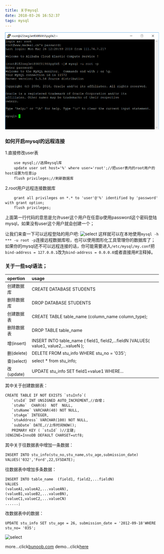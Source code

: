 ```yaml
---
title: 关于mysql
date: 2018-03-26 16:52:37
tags: mysql
---
```

![login mysql](/assets/blogimg/p10-1.png "login mysql")
<!--more-->
### 如何开启mysql的远程连接
1.直接修改user表
```
    use mysql;//选择mysql库
    update user set host='%' where user='root';//把user表内的root用户的host设置为任意ip
    flush privileges;//刷新数据库
```
2.root用户远程连接数据库
```
	grant all privileges on *.* to 'user'@'%' identified by 'password' with grant option;
	flush privileges;
```
上面第一行代码的意思是允许user这个用户在任意ip使用password这个密码登陆mysql，如果没有user这个用户就会创建一个；

让我们来查一下可以远程登陆的用户吧:
![select](http://blog.madeai.cn/assets/blogimg/p10-2.png "select")
这样就可以在本地使用`mysql -h *** -u root -p`连接远程数据库啦，也可以使用图形化工具管理你的数据库了；
如果你的mysql还不可以远程连接的话，你可能需要进入`/etc/mysql/my.conf`把`bind-address = 127.0.0.1`改为`bind-address = 0.0.0.0`或者直接用#注释掉。

### 关于一些sql语法；
| opertion  |  usage |
| :------------ | :------------ |
|  创建数据库 |  CREATE DATABASE STUDENTS |
|  删除数据库 |  DROP DATABASE STUDENTS |
|  创建数据表 |  CREATE TABLE table_name (column_name column_type); |
|  删除数据表 | DROP TABLE table_name  |
|增(insert)|INSERT INTO table_name ( field1, field2,...fieldN )VALUES( value1, value2,...valueN );|
|删(delete)|DELETE FROM stu_info WHERE stu_no = '035';|
|查(select)|select * from stu_info;|
|改(update)|UPDATE stu_info SET field1=value1 WHERE...|
其中关于创建数据表：
```
CREATE TABLE IF NOT EXISTS `stuInfo`(
   `stuId` INT UNSIGNED AUTO_INCREMENT,//自增；
   `stuNo`  CHAR(6)  NOT  NULL,
   `stuName` VARCHAR(40) NOT NULL,
   `stuAge` INTEGER,
   `stuAddress` VARCHAR(100) NOT NULL,
   `subDate` DATE,//上传时间NOW();
   PRIMARY KEY ( `stuId` )//主键;
)ENGINE=InnoDB DEFAULT CHARSET=utf8;
```
其中关于往数据表中增加一条数据：
```
INSERT INTO stu_info(stu_no,stu_name,stu_age,submission_date) VALUES('032','Ford',22,SYSDATE);
```
往数据表中增加多条数据：
```
INSERT INTO table_name  (field1, field2,...fieldN)
VALUES
(valueA1,valueA2,...valueAN),
(valueB1,valueB2,...valueBN),
(valueC1,valueC2,...valueCN)
......;
```
改数据表中的数据：
```
UPDATE stu_info SET stu_age = 26, submission_date = '2012-09-18'WHERE stu_no= '035';
```
![select](http://blog.madeai.cn/assets/blogimg/p10-3.png "select")

more...click<a href="http://www.runoob.com/mysql/mysql-tutorial.html">bunoob.com</a>
demo...click<a href="http://www.madeai.cn:8888/test">here</a>
